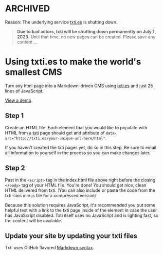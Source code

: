 # ARCHIVED

Reason: The underlying service [txti.es](http://txti.es) is shutting down.
> **Due to bad actors, txti will be shutting down permanently on July 1, 2023**. Until that time, no new pages can be created. Please save any content ...


# Using txti.es to make the world's smallest CMS

Turn any html page into a Markdown-driven CMS using [txti.es](http://txti.es) and just 25 lines of JavaScript. 

[View a demo](http://barrytsmith.com/lab/txti-cms/).


## Step 1

Create an HTML file. Each element that you would like to populate with HTML from a [txti](http://txti.es) page should get and attribute of `data-src="http://txti.es/your-unique-url-here/html"`.

If you haven't created the txti pages yet, do so in this step. Be sure to email all information to yourself in the process so you can make changes later.


## Step 2

Past in the `<script>` tag in the index.html file above right before the closing `</body>` tag of your HTML file. You're done! You should get nice, clean HTML delivered from txti. (You can also include or paste the code from the txti-cms.min.js file for a compressed version)

Because this solution requires JavaScript, it's recommended you put some helpful text with a link to the txti page inside of the element in case the user has JavaScript disabled. Txti itself uses no JavaScript and is lighting fast, so the content will be available.

## Update your site by updating your txti files 

Txti uses GitHub flavored [Markdown syntax](http://txti.es/how).
